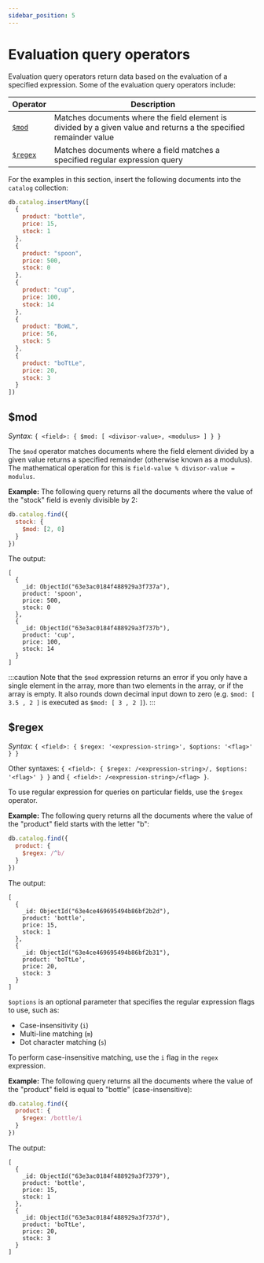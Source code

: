 ```yaml
---
sidebar_position: 5
---
```


# Evaluation query operators

Evaluation query operators return data based on the evaluation of a specified expression.
Some of the evaluation query operators include:

| Operator           | Description                                                                                                       |
| ------------------ | ----------------------------------------------------------------------------------------------------------------- |
| [`$mod`](#mod)     | Matches documents where the field element is divided by a given value and returns a the specified remainder value |
| [`$regex`](#regex) | Matches documents where a field matches a specified regular expression query                                      |

For the examples in this section, insert the following documents into the `catalog` collection:

```js
db.catalog.insertMany([
  {
    product: "bottle",
    price: 15,
    stock: 1
  },
  {
    product: "spoon",
    price: 500,
    stock: 0
  },
  {
    product: "cup",
    price: 100,
    stock: 14
  },
  {
    product: "BoWL",
    price: 56,
    stock: 5
  },
  {
    product: "boTtLe",
    price: 20,
    stock: 3
  }
])
```

## $mod

_Syntax_: `{ <field>: { $mod: [ <divisor-value>, <modulus> ] } }`

The `$mod` operator matches documents where the field element divided by a given value returns a specified remainder (otherwise known as a modulus).
The mathematical operation for this is `field-value % divisor-value = modulus`.

**Example:** The following query returns all the documents where the value of the "stock" field is evenly divisible by 2:

```js
db.catalog.find({
  stock: {
    $mod: [2, 0]
  }
})
```

The output:

```json5
[
  {
    _id: ObjectId("63e3ac0184f488929a3f737a"),
    product: 'spoon',
    price: 500,
    stock: 0
  },
  {
    _id: ObjectId("63e3ac0184f488929a3f737b"),
    product: 'cup',
    price: 100,
    stock: 14
  }
]
```

:::caution
Note that the `$mod` expression returns an error if you only have a single element in the array, more than two elements in the array, or if the array is empty.
It also rounds down decimal input down to zero (e.g. `$mod: [ 3.5 , 2 ]` is executed as `$mod: [ 3 , 2 ]`).
:::

## $regex

_Syntax_: `{ <field>: { $regex: '<expression-string>', $options: '<flag>' } }`

Other syntaxes: `{ <field>: { $regex: /<expression-string>/, $options: '<flag>' } }` and `{ <field>: /<expression-string>/<flag> }`.

To use regular expression for queries on particular fields, use the `$regex` operator.

**Example:** The following query returns all the documents where the value of the "product" field starts with the letter "b":

```js
db.catalog.find({
  product: {
    $regex: /^b/
  }
})
```

The output:

```json5
[
  {
    _id: ObjectId("63e4ce469695494b86bf2b2d"),
    product: 'bottle',
    price: 15,
    stock: 1
  },
  {
    _id: ObjectId("63e4ce469695494b86bf2b31"),
    product: 'boTtLe',
    price: 20,
    stock: 3
  }
]
```

`$options` is an optional parameter that specifies the regular expression flags to use, such as:

- Case-insensitivity (`i`)
- Multi-line matching (`m`)
- Dot character matching (`s`)

To perform case-insensitive matching, use the `i` flag in the `regex` expression.

**Example:** The following query returns all the documents where the value of the "product" field is equal to "bottle" (case-insensitive):

```js
db.catalog.find({
  product: {
    $regex: /bottle/i
  }
})
```

The output:

```json5
[
  {
    _id: ObjectId("63e3ac0184f488929a3f7379"),
    product: 'bottle',
    price: 15,
    stock: 1
  },
  {
    _id: ObjectId("63e3ac0184f488929a3f737d"),
    product: 'boTtLe',
    price: 20,
    stock: 3
  }
]
```
